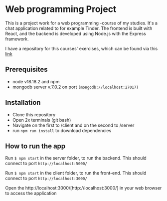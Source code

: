 # Web programming Project

This is a project work for a web programming -course of my studies. It's a chat application related to for example Tinder. The frontend is built with React, and the backend is developed using Node.js with the Express framework.

I have a repository for this courses' exercises, which can be found via this [link](https://github.com/JanniT/Web_Programming_Course)

## Prerequisites
- node v18.18.2 and npm 
- mongodb server v.7.0.2 on port ```(mongodb://localhost:27017)```

## Installation
- Clone this repository
- Open 2x terminals (git bash)
- Navigate on the first to /client and on the second to /server
- run ```npm run install``` to download dependencies

## How to run the app
Run ```$ npm start``` in the server folder, to run the backend. This should connect to port ```http://localhost:5000/```

Run ```$ npm start``` in the client folder, to run the front-end. This should connect to port ```http://localhost:3000/```

Open the http://localhost:3000/[http://localhost:3000/] in your web browser to access the application
